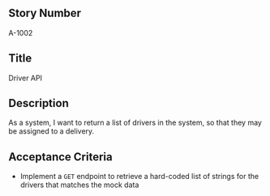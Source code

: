 ## Story Number
A-1002
 
## Title
Driver API
  
## Description
As a system, I want to return a list of drivers in the system, so that they may be assigned to a delivery.
  
 ## Acceptance Criteria
+ Implement a `GET` endpoint to retrieve a hard-coded list of strings for the drivers that matches the mock data
